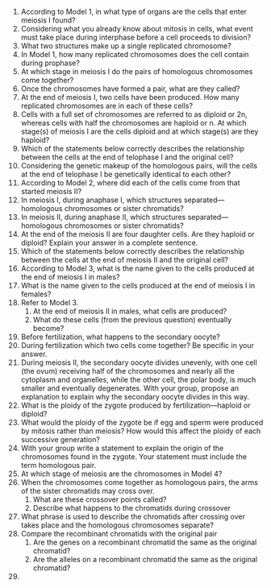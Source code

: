 1. According to Model 1, in what type of organs are the cells that enter meiosis I found?
2. Considering what you already know about mitosis in cells, what event must take place during interphase before a cell proceeds to division?
3. What two structures make up a single replicated chromosome?
4. In Model 1, how many replicated chromosomes does the cell contain during prophase?
5. At which stage in meiosis I do the pairs of homologous chromosomes come together?
6. Once the chromosomes have formed a pair, what are they called?
7. At the end of meiosis I, two cells have been produced. How many replicated chromosomes are in each of these cells?
8. Cells with a full set of chromosomes are referred to as diploid or 2n, whereas cells with half the chromosomes are haploid or n. At which stage(s) of meiosis I are the cells diploid and at which stage(s) are they haploid?
9. Which of the statements below correctly describes the relationship between the cells at the end of telophase I and the original cell?
10. Considering the genetic makeup of the homologous pairs, will the cells at the end of telophase I be genetically identical to each other?
11. According to Model 2, where did each of the cells come from that started meiosis II?
12. In meiosis I, during anaphase I, which structures separated—homologous chromosomes or sister chromatids?
13. In meiosis II, during anaphase II, which structures separated—homologous chromosomes or sister chromatids?
14. At the end of the meiosis II are four daughter cells. Are they haploid or diploid? Explain your answer in a complete sentence.
15. Which of the statements below correctly describes the relationship between the cells at the end of meiosis II and the original cell?
16. According to Model 3, what is the name given to the cells produced at the end of meiosis I in males?
17. What is the name given to the cells produced at the end of meiosis I in females?
18. Refer to Model 3.
	1. At the end of meiosis II in males, what cells are produced?
	2. What do these cells (from the previous question) eventually become?
19. Before fertilization, what happens to the secondary oocyte?
20. During fertilization which two cells come together? Be specific in your answer.
21. During meiosis II, the secondary oocyte divides unevenly, with one cell (the ovum) receiving half of the chromosomes and nearly all the cytoplasm and organelles, while the other cell, the polar body, is much smaller and eventually degenerates. With your group, propose an explanation to explain why the secondary oocyte divides in this way.
22. What is the ploidy of the zygote produced by fertilization—haploid or diploid?
23. What would the ploidy of the zygote be if egg and sperm were produced by mitosis rather than meiosis? How would this affect the ploidy of each successive generation?
24. With your group write a statement to explain the origin of the chromosomes found in the zygote. Your statement must include the term homologous pair.
25. At which stage of meiosis are the chromosomes in Model 4?
26. When the chromosomes come together as homologous pairs, the arms of the sister chromatids may cross over.
	1. What are these crossover points called?
	2. Describe what happens to the chromatids during crossover
27. What phrase is used to describe the chromatids after crossing over takes place and the homologous chromosomes separate?
28. Compare the recombinant chromatids with the original pair
	1. Are the genes on a recombinant chromatid the same as the original chromatid?
	2. Are the alleles on a recombinant chromatid the same as the original chromatid?
29. 